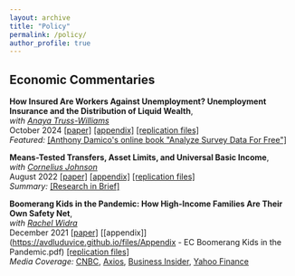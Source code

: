 ```yaml
---
layout: archive
title: "Policy"
permalink: /policy/
author_profile: true
---
```



## Economic Commentaries

**How Insured Are Workers Against Unemployment? Unemployment Insurance and the Distribution of Liquid Wealth**,   
*with [Anaya Truss-Williams](https://www.clevelandfed.org/people/profiles/t/truss-williams-anaya)*      
October 2024 [[paper]](https://doi.org/10.26509/frbc-ec-202416)
[[appendix]](https://avdluduvice.github.io/files/ec202416_appendices.pdf)
[[replication files]](https://github.com/avdluduvice/LuduviceTruss-Williams_UI)   
*Featured:* [[Anthony Damico's online book "Analyze Survey Data For Free"]](https://asdfree.com/survey-of-income-and-program-participation-sipp.html)
 
**Means-Tested Transfers, Asset Limits, and Universal Basic Income**,   
*with [Cornelius Johnson](https://www.clevelandfed.org/research/economists/johnson-cornelius)*      
August 2022 [[paper]](https://doi.org/10.26509/frbc-ec-202210)
[[appendix]](https://avdluduvice.github.io/files/ec202210_appendices.pdf)
[[replication files]](https://github.com/avdluduvice/LuduviceJohnson_MTUBI)   
*Summary:* [[Research in Brief]](https://www.clevelandfed.org/publications/research-in-brief/rib-20220630-asset-testing-and-the-us-income-security-system)

**Boomerang Kids in the Pandemic: How High-Income Families Are Their Own Safety Net**,   
*with [Rachel Widra](https://www.clevelandfed.org/people/profiles/w/widra-rachel)*      
December 2021 [[paper]](https://doi.org/10.26509/frbc-ec-202121)
[[appendix]](https://avdluduvice.github.io/files/Appendix - EC Boomerang Kids in the Pandemic.pdf) 
[[replication files]](https://github.com/avdluduvice/WidraLuduvice_BK)   
*Media Coverage:* [CNBC](https://www.cnbc.com/2022/01/10/young-adults-with-rich-parents-are-more-likely-to-boomerang-back-home.html),
[Axios](https://www.axios.com/2022/01/11/boomerang-kids-flee-the-nest),
[Business Insider](https://www.businessinsider.com/millennials-gen-z-living-parents-home-boomerang-kids-wealth-divide-2022-1),
[Yahoo Finance](https://finance.yahoo.com/news/quarter-young-adults-now-boomerang-120000465.html)
